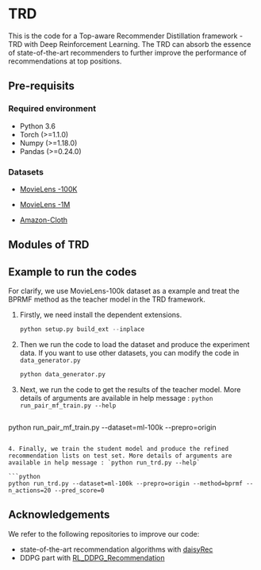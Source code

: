 # TRD
This is the code for a Top-aware Recommender Distillation framework - TRD with Deep Reinforcement Learning.  The TRD can absorb the essence of state-of-the-art recommenders to further improve the performance of recommendations at top positions.

 ## Pre-requisits

### Required environment

- Python 3.6
- Torch (>=1.1.0)
- Numpy (>=1.18.0)
- Pandas (>=0.24.0)

### Datasets

- [MovieLens -100K](https://grouplens.org/datasets/movielens/100k/)

- [MovieLens -1M](https://grouplens.org/datasets/movielens/1m/)

- [Amazon-Cloth](http://snap.stanford.edu/data/amazon/productGraph/categoryFiles/reviews_Clothing_Shoes_and_Jewelry_5.json.gz)

## Modules of TRD



## Example to run the codes

For clarify, we use MovieLens-100k dataset as a example and treat the BPRMF method as the teacher model in the TRD framework.

1. Firstly, we need install the dependent extensions.

   ```python
   python setup.py build_ext --inplace
   ```

2. Then we  run the code to load the dataset and produce the experiment data. If you want to use other datasets, you can modify the code in `data_generator.py`

   ```python
   python data_generator.py
   ```

3.  Next,  we run the code to get the results of the teacher model. More details of arguments are available in help message : `python run_pair_mf_train.py --help`

    ```python
   python run_pair_mf_train.py --dataset=ml-100k --prepro=origin
   ```

4. Finally, we train the student model and produce the refined recommendation lists on test set. More details of arguments are available in help message : `python run_trd.py --help`

   ```python
   python run_trd.py --dataset=ml-100k --prepro=origin --method=bprmf --n_actions=20 --pred_score=0
   ```


## Acknowledgements

We refer to the following repositories to improve our code:

- state-of-the-art recommendation algorithms  with [daisyRec](https://github.com/AmazingDD/daisyRec)
- DDPG part with [RL_DDPG_Recommendation](https://github.com/bcsrn/RL_DDPG_Recommendation)

